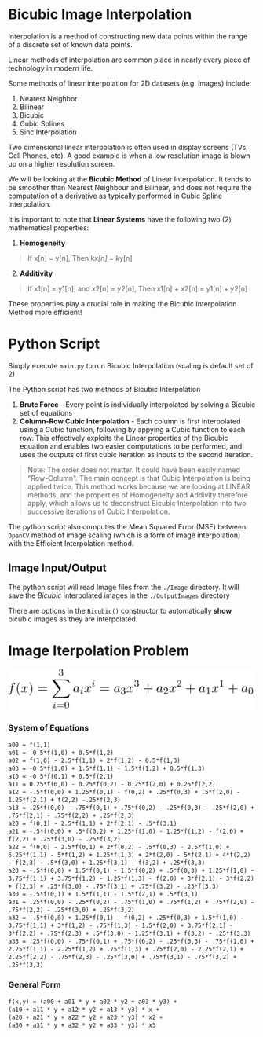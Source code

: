 # Bicubic Image Interpolation

Interpolation is a method of constructing new data points within the range of a discrete set of known data points.

Linear methods of interpolation are common place in nearly every piece of technology in modern life.

Some methods of linear interpolation for 2D datasets (e.g. images) include:

1) Nearest Neighbor
2) Bilinear
3) Bicubic
4) Cubic Splines
5) Sinc Interpolation

Two dimensional linear interpolation is often used in display screens (TVs, Cell Phones, etc). A good example is when a low
resolution image is blown up on a higher resolution screen.

We will be looking at the **Bicubic Method** of Linear Interpolation. It tends to be smoother than Nearest Neighbour and Bilinear,
and does not require the computation of a derivative as typically performed in Cubic Spline Interpolation.

It is important to note that **Linear Systems** have the following two (2) mathematical properties:

1) **Homogeneity**

> If x[n] = y[n], Then k*x[n] = k*y[n]

2) **Additivity** 

> If x1[n] = y1[n], and x2[n] = y2[n], Then x1[n] + x2[n] = y1[n] + y2[n]

These properties play a crucial role in making the Bicubic Interpolation Method more efficient!

# Python Script

Simply execute `main.py` to run Bicubic Interpolation (scaling is default set of 2)

The Python script has two methods of Bicubic Interpolation
1) **Brute Force** - Every point is individually interpolated by solving a Bicubic set of equations
2) **Column-Row Cubic Interpolation** - Each column is first interpolated using a Cubic function, following by appying a Cubic function to each row. This effectively exploits the Linear properties of the Bicubic equation and enables two easier computations to be performed, and uses the outputs of first cubic iteration as inputs to the second iteration.
 
> Note: The order does not matter. It could have been easily named "Row-Column". The main concept is that Cubic Interpolation is being applied twice. This method works because we are looking at LINEAR methods, and the properties of Homogeneity and Addivity therefore apply, which allows us to deconstruct Bicubic Interpolation into two successive iterations of Cubic Interpolation. 

The python script also computes the Mean Squared Error (MSE) between `OpenCV` method of image scaling (which is a form of image interpolation)
with the Efficient Interpolation method.

## Image Input/Output

The python script will read Image files from the `./Image` directory. It will save the *Bicubic* interpolated images in the `./OutputImages` directory

There are options in the `Bicubic()` constructor to automatically **show** bicubic images as they are interpolated.

# Image Iterpolation Problem



![Test Image](https://github.com/Cabralcm/bicubic/blob/main/math/bicubic_sum.png)

### System of Equations
```
a00 = f(1,1)
a01 = -0.5*f(1,0) + 0.5*f(1,2)
a02 = f(1,0) - 2.5*f(1,1) + 2*f(1,2) - 0.5*f(1,3)
a03 = -0.5*f(1,0) + 1.5*f(1,1) - 1.5*f(1,2) + 0.5*f(1,3)
a10 = -0.5*f(0,1) + 0.5*f(2,1)
a11 = 0.25*f(0,0) - 0.25*f(0,2) - 0.25*f(2,0) + 0.25*f(2,2)
a12 = -.5*f(0,0) + 1.25*f(0,1) - f(0,2) + .25*f(0,3) + .5*f(2,0) - 1.25*f(2,1) + f(2,2) -.25*f(2,3)
a13 = .25*f(0,0) - .75*f(0,1) + .75*f(0,2) - .25*f(0,3) - .25*f(2,0) + .75*f(2,1) - .75*f(2,2) + .25*f(2,3)
a20 = f(0,1) - 2.5*f(1,1) + 2*f(2,1) - .5*f(3,1)
a21 = -.5*f(0,0) + .5*f(0,2) + 1.25*f(1,0) - 1.25*f(1,2) - f(2,0) + f(2,2) + .25*f(3,0) - .25*f(3,2)
a22 = f(0,0) - 2.5*f(0,1) + 2*f(0,2) - .5*f(0,3) - 2.5*f(1,0) + 6.25*f(1,1) - 5*f(1,2) + 1.25*f(1,3) + 2*f(2,0) - 5*f(2,1) + 4*f(2,2) - f(2,3) - .5*f(3,0) + 1.25*f(3,1) - f(3,2) + .25*f(3,3)
a23 = -.5*f(0,0) + 1.5*f(0,1) - 1.5*f(0,2) + .5*f(0,3) + 1.25*f(1,0) - 3.75*f(1,1) + 3.75*f(1,2) - 1.25*f(1,3) - f(2,0) + 3*f(2,1) - 3*f(2,2) + f(2,3) + .25*f(3,0) - .75*f(3,1) + .75*f(3,2) - .25*f(3,3)
a30 = -.5*f(0,1) + 1.5*f(1,1) - 1.5*f(2,1) + .5*f(3,1)
a31 = .25*f(0,0) - .25*f(0,2) - .75*f(1,0) + .75*f(1,2) + .75*f(2,0) - .75*f(2,2) - .25*f(3,0) + .25*f(3,2)
a32 = -.5*f(0,0) + 1.25*f(0,1) - f(0,2) + .25*f(0,3) + 1.5*f(1,0) - 3.75*f(1,1) + 3*f(1,2) - .75*f(1,3) - 1.5*f(2,0) + 3.75*f(2,1) - 3*f(2,2) + .75*f(2,3) + .5*f(3,0) - 1.25*f(3,1) + f(3,2) - .25*f(3,3)
a33 = .25*f(0,0) - .75*f(0,1) + .75*f(0,2) - .25*f(0,3) - .75*f(1,0) + 2.25*f(1,1) - 2.25*f(1,2) + .75*f(1,3) + .75*f(2,0) - 2.25*f(2,1) + 2.25*f(2,2) - .75*f(2,3) - .25*f(3,0) + .75*f(3,1) - .75*f(3,2) + .25*f(3,3) 
```

### General Form
```
f(x,y) = (a00 + a01 * y + a02 * y2 + a03 * y3) +
(a10 + a11 * y + a12 * y2 + a13 * y3) * x +
(a20 + a21 * y + a22 * y2 + a23 * y3) * x2 +
(a30 + a31 * y + a32 * y2 + a33 * y3) * x3
```